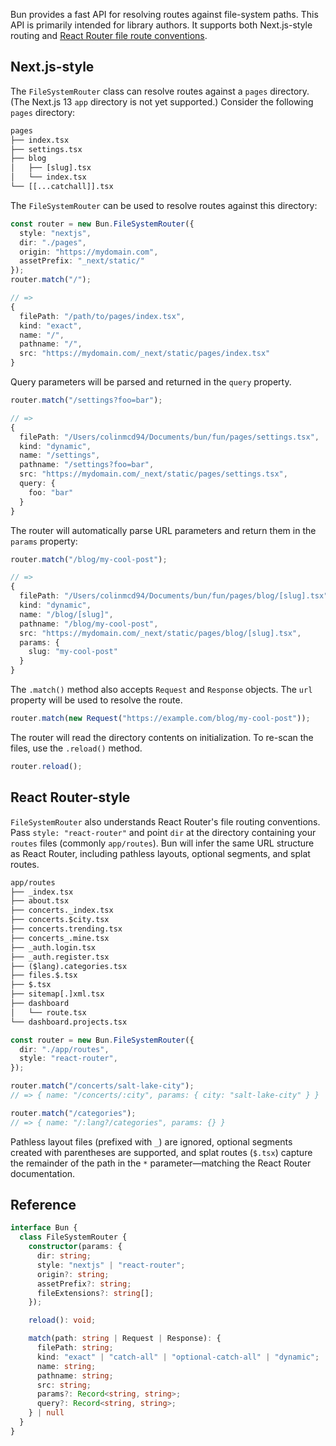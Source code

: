 Bun provides a fast API for resolving routes against file-system paths. This API is primarily intended for library authors. It supports both Next.js-style routing and [React Router file route conventions](https://reactrouter.com/how-to/file-route-conventions).

## Next.js-style

The `FileSystemRouter` class can resolve routes against a `pages` directory. (The Next.js 13 `app` directory is not yet supported.) Consider the following `pages` directory:

```txt
pages
├── index.tsx
├── settings.tsx
├── blog
│   ├── [slug].tsx
│   └── index.tsx
└── [[...catchall]].tsx
```

The `FileSystemRouter` can be used to resolve routes against this directory:

```ts
const router = new Bun.FileSystemRouter({
  style: "nextjs",
  dir: "./pages",
  origin: "https://mydomain.com",
  assetPrefix: "_next/static/"
});
router.match("/");

// =>
{
  filePath: "/path/to/pages/index.tsx",
  kind: "exact",
  name: "/",
  pathname: "/",
  src: "https://mydomain.com/_next/static/pages/index.tsx"
}
```

Query parameters will be parsed and returned in the `query` property.

```ts
router.match("/settings?foo=bar");

// =>
{
  filePath: "/Users/colinmcd94/Documents/bun/fun/pages/settings.tsx",
  kind: "dynamic",
  name: "/settings",
  pathname: "/settings?foo=bar",
  src: "https://mydomain.com/_next/static/pages/settings.tsx",
  query: {
    foo: "bar"
  }
}
```

The router will automatically parse URL parameters and return them in the `params` property:

```ts
router.match("/blog/my-cool-post");

// =>
{
  filePath: "/Users/colinmcd94/Documents/bun/fun/pages/blog/[slug].tsx",
  kind: "dynamic",
  name: "/blog/[slug]",
  pathname: "/blog/my-cool-post",
  src: "https://mydomain.com/_next/static/pages/blog/[slug].tsx",
  params: {
    slug: "my-cool-post"
  }
}
```

The `.match()` method also accepts `Request` and `Response` objects. The `url` property will be used to resolve the route.

```ts
router.match(new Request("https://example.com/blog/my-cool-post"));
```

The router will read the directory contents on initialization. To re-scan the files, use the `.reload()` method.

```ts
router.reload();
```

## React Router-style

`FileSystemRouter` also understands React Router's file routing conventions. Pass `style: "react-router"` and point `dir` at the directory containing your `routes` files (commonly `app/routes`). Bun will infer the same URL structure as React Router, including pathless layouts, optional segments, and splat routes.

```txt
app/routes
├── _index.tsx
├── about.tsx
├── concerts._index.tsx
├── concerts.$city.tsx
├── concerts.trending.tsx
├── concerts_.mine.tsx
├── _auth.login.tsx
├── _auth.register.tsx
├── ($lang).categories.tsx
├── files.$.tsx
├── $.tsx
├── sitemap[.]xml.tsx
├── dashboard
│   └── route.tsx
└── dashboard.projects.tsx
```

```ts
const router = new Bun.FileSystemRouter({
  dir: "./app/routes",
  style: "react-router",
});

router.match("/concerts/salt-lake-city");
// => { name: "/concerts/:city", params: { city: "salt-lake-city" } }

router.match("/categories");
// => { name: "/:lang?/categories", params: {} }
```

Pathless layout files (prefixed with `_`) are ignored, optional segments created with parentheses are supported, and splat routes (`$.tsx`) capture the remainder of the path in the `*` parameter—matching the React Router documentation.

## Reference

```ts
interface Bun {
  class FileSystemRouter {
    constructor(params: {
      dir: string;
      style: "nextjs" | "react-router";
      origin?: string;
      assetPrefix?: string;
      fileExtensions?: string[];
    });

    reload(): void;

    match(path: string | Request | Response): {
      filePath: string;
      kind: "exact" | "catch-all" | "optional-catch-all" | "dynamic";
      name: string;
      pathname: string;
      src: string;
      params?: Record<string, string>;
      query?: Record<string, string>;
    } | null
  }
}
```
